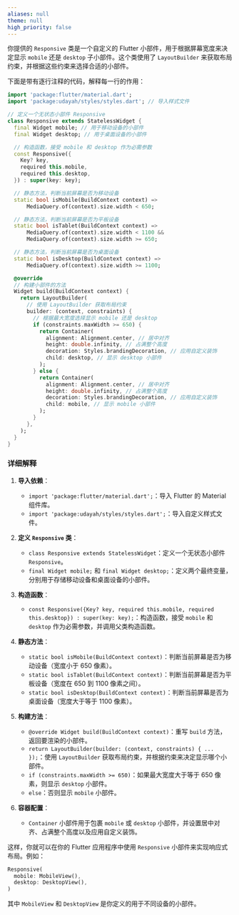 ```yaml
---
aliases: null
theme: null
high_priority: false
---
```


你提供的 `Responsive` 类是一个自定义的 Flutter 小部件，用于根据屏幕宽度来决定显示 `mobile` 还是 `desktop` 子小部件。这个类使用了 `LayoutBuilder` 来获取布局约束，并根据这些约束来选择合适的小部件。

下面是带有逐行注释的代码，解释每一行的作用：

```dart
import 'package:flutter/material.dart';
import 'package:udayah/styles/styles.dart'; // 导入样式文件

// 定义一个无状态小部件 Responsive
class Responsive extends StatelessWidget {
  final Widget mobile; // 用于移动设备的小部件
  final Widget desktop; // 用于桌面设备的小部件

  // 构造函数，接受 mobile 和 desktop 作为必需参数
  const Responsive({
    Key? key,
    required this.mobile,
    required this.desktop,
  }) : super(key: key);

  // 静态方法，判断当前屏幕是否为移动设备
  static bool isMobile(BuildContext context) =>
      MediaQuery.of(context).size.width < 650;

  // 静态方法，判断当前屏幕是否为平板设备
  static bool isTablet(BuildContext context) =>
      MediaQuery.of(context).size.width < 1100 &&
      MediaQuery.of(context).size.width >= 650;

  // 静态方法，判断当前屏幕是否为桌面设备
  static bool isDesktop(BuildContext context) =>
      MediaQuery.of(context).size.width >= 1100;

  @override
  // 构建小部件的方法
  Widget build(BuildContext context) {
    return LayoutBuilder(
      // 使用 LayoutBuilder 获取布局约束
      builder: (context, constraints) {
        // 根据最大宽度选择显示 mobile 还是 desktop
        if (constraints.maxWidth >= 650) {
          return Container(
            alignment: Alignment.center, // 居中对齐
            height: double.infinity, // 占满整个高度
            decoration: Styles.brandingDecoration, // 应用自定义装饰
            child: desktop, // 显示 desktop 小部件
          );
        } else {
          return Container(
            alignment: Alignment.center, // 居中对齐
            height: double.infinity, // 占满整个高度
            decoration: Styles.brandingDecoration, // 应用自定义装饰
            child: mobile, // 显示 mobile 小部件
          );
        }
      },
    );
  }
}
```

### 详细解释

1. **导入依赖**：
   - `import 'package:flutter/material.dart';`：导入 Flutter 的 Material 组件库。
   - `import 'package:udayah/styles/styles.dart';`：导入自定义样式文件。

2. **定义 `Responsive` 类**：
   - `class Responsive extends StatelessWidget`：定义一个无状态小部件 `Responsive`。
   - `final Widget mobile;` 和 `final Widget desktop;`：定义两个最终变量，分别用于存储移动设备和桌面设备的小部件。

3. **构造函数**：
   - `const Responsive({Key? key, required this.mobile, required this.desktop}) : super(key: key);`：构造函数，接受 `mobile` 和 `desktop` 作为必需参数，并调用父类构造函数。

4. **静态方法**：
   - `static bool isMobile(BuildContext context)`：判断当前屏幕是否为移动设备（宽度小于 650 像素）。
   - `static bool isTablet(BuildContext context)`：判断当前屏幕是否为平板设备（宽度在 650 到 1100 像素之间）。
   - `static bool isDesktop(BuildContext context)`：判断当前屏幕是否为桌面设备（宽度大于等于 1100 像素）。

5. **构建方法**：
   - `@override Widget build(BuildContext context)`：重写 `build` 方法，返回要渲染的小部件。
   - `return LayoutBuilder(builder: (context, constraints) { ... });`：使用 `LayoutBuilder` 获取布局约束，并根据约束来决定显示哪个小部件。
   - `if (constraints.maxWidth >= 650)`：如果最大宽度大于等于 650 像素，则显示 `desktop` 小部件。
   - `else`：否则显示 `mobile` 小部件。

6. **容器配置**：
   - `Container` 小部件用于包裹 `mobile` 或 `desktop` 小部件，并设置居中对齐、占满整个高度以及应用自定义装饰。

这样，你就可以在你的 Flutter 应用程序中使用 `Responsive` 小部件来实现响应式布局。例如：

```dart
Responsive(
  mobile: MobileView(),
  desktop: DesktopView(),
)
```

其中 `MobileView` 和 `DesktopView` 是你定义的用于不同设备的小部件。
